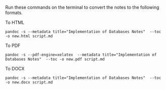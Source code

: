 Run these commands on the terminal to convert the notes to the following formats.

To HTML
```
pandoc -s --metadata title="Implementation of Databases Notes"  --toc -o new.html script.md
```

To PDF
```
pandoc -s --pdf-engine=xelatex  --metadata title="Implementation of Databases Notes"  --toc -o new.pdf script.md
```

To DOCX 
```
pandoc -s --metadata title="Implementation of Databases Notes"  --toc -o new.docx script.md
```